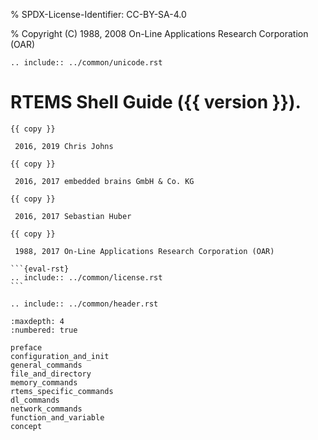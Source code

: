 % SPDX-License-Identifier: CC-BY-SA-4.0

% Copyright (C) 1988, 2008 On-Line Applications Research Corporation (OAR)

```{eval-rst}
.. include:: ../common/unicode.rst
```

# RTEMS Shell Guide ({{ version }}).

````{topic} Copyrights and License
{{ copy }}

 2016, 2019 Chris Johns

{{ copy }}

 2016, 2017 embedded brains GmbH & Co. KG

{{ copy }}

 2016, 2017 Sebastian Huber

{{ copy }}

 1988, 2017 On-Line Applications Research Corporation (OAR)

```{eval-rst}
.. include:: ../common/license.rst
```
````

```{eval-rst}
.. include:: ../common/header.rst
```

```{toctree}
:maxdepth: 4
:numbered: true

preface
configuration_and_init
general_commands
file_and_directory
memory_commands
rtems_specific_commands
dl_commands
network_commands
function_and_variable
concept
```
